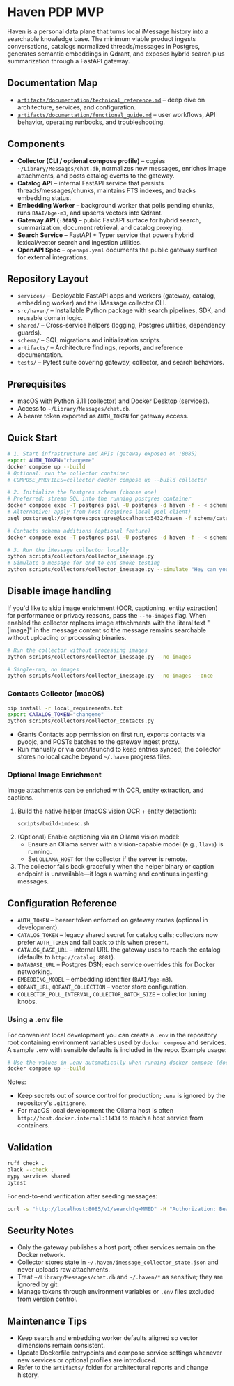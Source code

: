 # Haven PDP MVP

Haven is a personal data plane that turns local iMessage history into a searchable knowledge base. The minimum viable product ingests conversations, catalogs normalized threads/messages in Postgres, generates semantic embeddings in Qdrant, and exposes hybrid search plus summarization through a FastAPI gateway.

## Documentation Map
- [`artifacts/documentation/technical_reference.md`](artifacts/documentation/technical_reference.md) – deep dive on architecture, services, and configuration.
- [`artifacts/documentation/functional_guide.md`](artifacts/documentation/functional_guide.md) – user workflows, API behavior, operating runbooks, and troubleshooting.

## Components
- **Collector (CLI / optional compose profile)** – copies `~/Library/Messages/chat.db`, normalizes new messages, enriches image attachments, and posts catalog events to the gateway.
- **Catalog API** – internal FastAPI service that persists threads/messages/chunks, maintains FTS indexes, and tracks embedding status.
- **Embedding Worker** – background worker that polls pending chunks, runs `BAAI/bge-m3`, and upserts vectors into Qdrant.
- **Gateway API (`:8085`)** – public FastAPI surface for hybrid search, summarization, document retrieval, and catalog proxying.
- **Search Service** – FastAPI + Typer service that powers hybrid lexical/vector search and ingestion utilities.
- **OpenAPI Spec** – `openapi.yaml` documents the public gateway surface for external integrations.

## Repository Layout
- `services/` – Deployable FastAPI apps and workers (gateway, catalog, embedding worker) and the iMessage collector CLI.
- `src/haven/` – Installable Python package with search pipelines, SDK, and reusable domain logic.
- `shared/` – Cross-service helpers (logging, Postgres utilities, dependency guards).
- `schema/` – SQL migrations and initialization scripts.
- `artifacts/` – Architecture findings, reports, and reference documentation.
- `tests/` – Pytest suite covering gateway, collector, and search behaviors.

## Prerequisites
- macOS with Python 3.11 (collector) and Docker Desktop (services).
- Access to `~/Library/Messages/chat.db`.
- A bearer token exported as `AUTH_TOKEN` for gateway access.

## Quick Start
```bash
# 1. Start infrastructure and APIs (gateway exposed on :8085)
export AUTH_TOKEN="changeme"
docker compose up --build
# Optional: run the collector container
# COMPOSE_PROFILES=collector docker compose up --build collector
```

```bash
# 2. Initialize the Postgres schema (choose one)
# Preferred: stream SQL into the running postgres container
docker compose exec -T postgres psql -U postgres -d haven -f - < schema/catalog_mvp.sql
# Alternative: apply from host (requires local psql client)
psql postgresql://postgres:postgres@localhost:5432/haven -f schema/catalog_mvp.sql

# Contacts schema additions (optional feature)
docker compose exec -T postgres psql -U postgres -d haven -f - < schema/contacts.sql
```

```bash
# 3. Run the iMessage collector locally
python scripts/collectors/collector_imessage.py
# Simulate a message for end-to-end smoke testing
python scripts/collectors/collector_imessage.py --simulate "Hey can you pay MMED today?"
```

Disable image handling
----------------------

If you'd like to skip image enrichment (OCR, captioning, entity extraction) for performance or privacy reasons, pass the `--no-images` flag. When enabled the collector replaces image attachments with the literal text "[image]" in the message content so the message remains searchable without uploading or processing binaries.

```bash
# Run the collector without processing images
python scripts/collectors/collector_imessage.py --no-images

# Single-run, no images
python scripts/collectors/collector_imessage.py --no-images --once
```

### Contacts Collector (macOS)
```bash
pip install -r local_requirements.txt
export CATALOG_TOKEN="changeme"
python scripts/collectors/collector_contacts.py
```
- Grants Contacts.app permission on first run, exports contacts via pyobjc, and POSTs batches to the gateway ingest proxy.
- Run manually or via cron/launchd to keep entries synced; the collector stores no local cache beyond `~/.haven` progress files.

### Optional Image Enrichment
Image attachments can be enriched with OCR, entity extraction, and captions.

1. Build the native helper (macOS vision OCR + entity detection):
   ```bash
   scripts/build-imdesc.sh
   ```
2. (Optional) Enable captioning via an Ollama vision model:
   - Ensure an Ollama server with a vision-capable model (e.g., `llava`) is running.
   - Set `OLLAMA_HOST` for the collector if the server is remote.
3. The collector falls back gracefully when the helper binary or caption endpoint is unavailable—it logs a warning and continues ingesting messages.

## Configuration Reference
- `AUTH_TOKEN` – bearer token enforced on gateway routes (optional in development).
- `CATALOG_TOKEN` – legacy shared secret for catalog calls; collectors now prefer `AUTH_TOKEN` and fall back to this when present.
- `CATALOG_BASE_URL` – internal URL the gateway uses to reach the catalog (defaults to `http://catalog:8081`).
- `DATABASE_URL` – Postgres DSN; each service overrides this for Docker networking.
- `EMBEDDING_MODEL` – embedding identifier (`BAAI/bge-m3`).
- `QDRANT_URL`, `QDRANT_COLLECTION` – vector store configuration.
- `COLLECTOR_POLL_INTERVAL`, `COLLECTOR_BATCH_SIZE` – collector tuning knobs.

### Using a .env file

For convenient local development you can create a `.env` in the repository root containing environment variables used by `docker compose` and services. A sample `.env` with sensible defaults is included in the repo. Example usage:

```bash
# Use the values in .env automatically when running docker compose (docker-compose v2 reads .env by default)
docker compose up --build
```

Notes:
- Keep secrets out of source control for production; `.env` is ignored by the repository's `.gitignore`.
- For macOS local development the Ollama host is often `http://host.docker.internal:11434` to reach a host service from containers.

## Validation
```bash
ruff check .
black --check .
mypy services shared
pytest
```

For end-to-end verification after seeding messages:
```bash
curl -s "http://localhost:8085/v1/search?q=MMED" -H "Authorization: Bearer $AUTH_TOKEN"
```

## Security Notes
- Only the gateway publishes a host port; other services remain on the Docker network.
- Collector stores state in `~/.haven/imessage_collector_state.json` and never uploads raw attachments.
- Treat `~/Library/Messages/chat.db` and `~/.haven/*` as sensitive; they are ignored by git.
- Manage tokens through environment variables or `.env` files excluded from version control.

## Maintenance Tips
- Keep search and embedding worker defaults aligned so vector dimensions remain consistent.
- Update Dockerfile entrypoints and compose service settings whenever new services or optional profiles are introduced.
- Refer to the `artifacts/` folder for architectural reports and change history.
